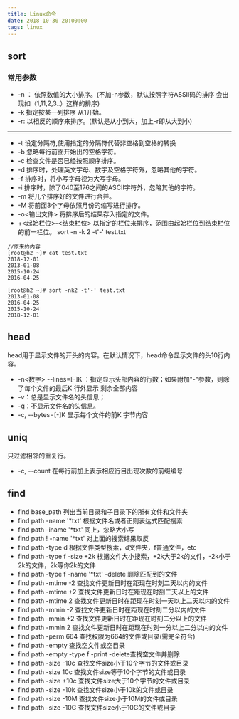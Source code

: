 ```yaml
---
title: Linux命令
date: 2018-10-30 20:00:00
tags: linux
---
```

## sort
### 常用参数
-  -n ： 依照数值的大小排序。(不加-n参数，默认按照字符ASSII码的排序 会出现如（1,11,2,3..）这样的排序)
-  -k 指定按某一列排序 从1开始。
-  -r: 以相反的顺序来排序。(默认是从小到大，加上-r即从大到小)
---
- -t 设定分隔符,使用指定的分隔符代替非空格到空格的转换
- -b   忽略每行前面开始出的空格字符。
- -c   检查文件是否已经按照顺序排序。
- -d   排序时，处理英文字母、数字及空格字符外，忽略其他的字符。
- -f   排序时，将小写字母视为大写字母。
- -i   排序时，除了040至176之间的ASCII字符外，忽略其他的字符。
- -m   将几个排序好的文件进行合并。
- -M   将前面3个字母依照月份的缩写进行排序。
- -o<输出文件>   将排序后的结果存入指定的文件。
- +<起始栏位>-<结束栏位>   以指定的栏位来排序，范围由起始栏位到结束栏位的前一栏位。
sort -n -k 2 -t'-' test.txt
```
//原来的内容
[root@h2 ~]# cat test.txt
2018-12-01
2013-01-08
2015-10-24
2016-04-25

[root@h2 ~]# sort -nk2 -t'-' test.txt
2013-01-08
2016-04-25
2015-10-24
2018-12-01

```

## head
head用于显示文件的开头的内容。在默认情况下，head命令显示文件的头10行内容。
- -n<数字> --lines=[-]K	 ：指定显示头部内容的行数；如果附加"-"参数，则除了每个文件的最后K 行外显示
                     			剩余全部内容
- -v：总是显示文件名的头信息；
- -q：不显示文件名的头信息。
- -c,  --bytes=[-]K    显示每个文件的前K 字节内容

## uniq
只过滤相邻的重复行。
- -c, --count		在每行前加上表示相应行目出现次数的前缀编号

## find
- find base_path 列出当前目录和子目录下的所有文件和文件夹
- find path -name '*txt' 根据文件名或者正则表达式匹配搜索
- find path -iname '*txt' 同上，忽略大小写
- find path ! -name '*txt' 对上面的搜索结果取反
- find path -type d 根据文件类型搜索，d文件夹，f普通文件，etc
- find path -type f -size +2k 根据文件大小搜索，+2k大于2k的文件，-2k小于2k的文件，2k等你2k的文件
- find path -type f -name '*txt' -delete 删除匹配到的文件
- find path -mtime -2 查找文件更新日时在距现在时刻二天以内的文件
- find path -mtime +2 查找文件更新日时在距现在时刻二天以上的文件
- find path -mtime 2 查找文件更新日时在距现在时刻一天以上二天以内的文件
- find path -mmin -2 查找文件更新日时在距现在时刻二分以内的文件
- find path -mmin +2 查找文件更新日时在距现在时刻二分以上的文件
- find path -mmin 2 查找文件更新日时在距现在时刻一分以上二分以内的文件
- find path -perm 664 查找权限为664的文件或目录(需完全符合)
- find path -empty 查找空文件或空目录
- find path -empty -type f -print -delete查找空文件并删除
- find path -size -10c 查找文件size小于10个字节的文件或目录
- find path -size 10c 查找文件size等于10个字节的文件或目录
- find path -size +10c 查找文件size大于10个字节的文件或目录
- find path -size -10k 查找文件size小于10k的文件或目录
- find path -size -10M 查找文件size小于10M的文件或目录
- find path -size -10G 查找文件size小于10G的文件或目录
